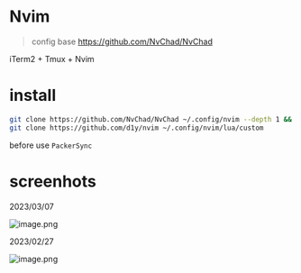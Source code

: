 # Nvim

> config base https://github.com/NvChad/NvChad

iTerm2 + Tmux + Nvim

# install

```bash
git clone https://github.com/NvChad/NvChad ~/.config/nvim --depth 1 && nvim
git clone https://github.com/d1y/nvim ~/.config/nvim/lua/custom
```
before use `PackerSync`

# screenhots

2023/03/07

![image.png](https://s2.loli.net/2023/03/07/lcNrCbS2QIRwYsm.png)

2023/02/27

![image.png](https://s2.loli.net/2023/02/27/bGlPk384wtBLijp.png)
